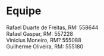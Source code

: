 # Equipe

Rafael Duarte de Freitas, RM: 558644 <br>
Rafael Gaspar, RM: 557228 <br>
Vinicius Moneiro, RM? 555088 <br>
Guilherme Oliveira, RM: 555180
